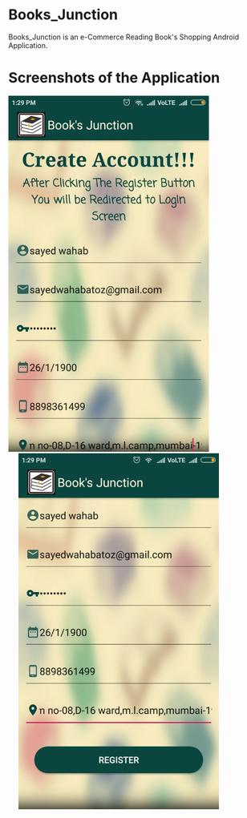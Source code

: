 # Books_Junction
 Books_Junction is an e-Commerce Reading Book's Shopping Android Application.
 
 <h1>Screenshots of the Application</h1>

<img src="books_junction_images/register_accnt.png" width="400"/> <img src="books_junction_images/register_accnt2.png" width="400" hspace="20" />
 
